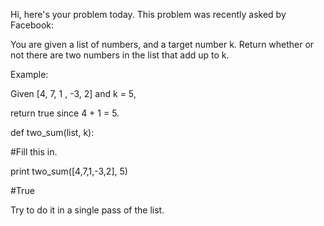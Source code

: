 Hi, here's your problem today. This problem was recently asked by Facebook:

You are given a list of numbers, and a target number k. Return whether or 
not there are two numbers in the list that add up to k.

Example:

Given [4, 7, 1 , -3, 2] and k = 5, 

return true since 4 + 1 = 5.

def two_sum(list, k):

  #Fill this in.

print two_sum([4,7,1,-3,2], 5)

#True

Try to do it in a single pass of the list.

